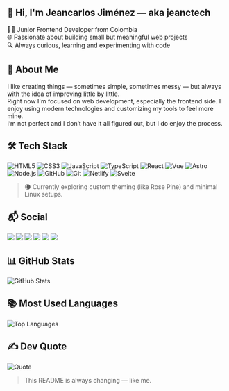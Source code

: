 ## 👋 Hi, I'm Jeancarlos Jiménez — aka **jeanctech**

🧑‍💻 Junior Frontend Developer from Colombia  
🌐 Passionate about building small but meaningful web projects  
🔍 Always curious, learning and experimenting with code

## 🧠 About Me

I like creating things — sometimes simple, sometimes messy — but always with the idea of improving little by little.  
Right now I'm focused on web development, especially the frontend side. I enjoy using modern technologies and customizing my tools to feel more mine.  
I’m not perfect and I don’t have it all figured out, but I do enjoy the process.

## 🛠️ Tech Stack

![HTML5](https://img.shields.io/badge/html5-%23E34F26.svg?style=flat&logo=html5&logoColor=white)
![CSS3](https://img.shields.io/badge/CSS-663399?style=flat&logo=CSS&logoColor=FFFFFF)
![JavaScript](https://img.shields.io/badge/javascript-%23323330.svg?style=flat&logo=javascript&logoColor=%23F7DF1E)
![TypeScript](https://img.shields.io/badge/TypeScript-3178C6?style=flat&logo=TypeScript&logoColor=FFFFFF)
![React](https://img.shields.io/badge/react-%2320232a.svg?style=flat&logo=react&logoColor=%2361DAFB)
![Vue](https://img.shields.io/badge/Vue-4FC08D.svg?style=flat&logo=Vue.js&logoColor=white)
![Astro](https://img.shields.io/badge/Astro-0C1222?style=flat&logo=astro&logoColor=FDFDFE)
![Node.js](https://img.shields.io/badge/Node.js-5FA04E?style=flat&logo=Node.js&logoColor=FFFFFF)
![GitHub](https://img.shields.io/badge/github-%23121011.svg?style=flat&logo=github&logoColor=white)
![Git](https://img.shields.io/badge/Git-F05032?style=flat&logo=Git&logoColor=FFFFFF)
![Netlify](https://img.shields.io/badge/Netlify-222222?style=flat&logo=Netlify&logoColor=00C7B7)
![Svelte](https://img.shields.io/badge/Svelte-FF3E00.svg?style=flat&logo=svelte&logoColor=white)

> 🌘 Currently exploring custom theming (like Rose Pine) and minimal Linux setups.

## 📬 Social

<a href="https://fb.com/jeanctech"><img src="https://img.shields.io/badge/Facebook-%231877F2.svg?style=flat&logo=Facebook&logoColor=white" /></a>
<a href="https://www.linkedin.com/in/jeanctech"><img src="https://img.shields.io/badge/LinkedIn-%230077B5.svg?style=flat&logo=linkedin&logoColor=white" /></a>
<a href="https://instagram.com/jeanctech"><img src="https://img.shields.io/badge/Instagram-%23E4405F.svg?style=flat&logo=instagram&logoColor=white" /></a>
<a href="https://www.youtube.com/@jeanctech"><img src="https://img.shields.io/badge/YouTube-%23FF0000.svg?style=flat&logo=youtube&logoColor=white" /></a>
<a href="https://x.com/jeanctech"><img src="https://img.shields.io/badge/Twitter-000000.svg?style=flat&logo=X&logoColor=white" /></a>
<a href="https://www.tiktok.com/@jeanctech"><img src="https://img.shields.io/badge/TikTok-%23000000.svg?style=flat&logo=tiktok&logoColor=white" /></a>

## 📊 GitHub Stats

![GitHub Stats](https://github-readme-stats.vercel.app/api?username=jeanctech&show_icons=true&theme=rose_pine&hide_border=true)

## 📚 Most Used Languages

![Top Languages](https://github-readme-stats.vercel.app/api/top-langs/?username=jeanctech&layout=compact&theme=rose_pine&hide_border=true)

## ✍️ Dev Quote

![Quote](https://quotes-github-readme.vercel.app/api?type=horizontal&theme=tokyonight&hide_border=true)

> This README is always changing — like me.